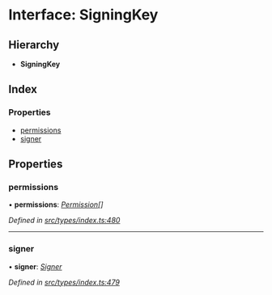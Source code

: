 # Interface: SigningKey

## Hierarchy

* **SigningKey**

## Index

### Properties

* [permissions](signingkey.md#permissions)
* [signer](signingkey.md#signer)

## Properties

###  permissions

• **permissions**: *[Permission](../enums/permission.md)[]*

*Defined in [src/types/index.ts:480](https://github.com/PolymathNetwork/polymesh-sdk/blob/36c7bf5/src/types/index.ts#L480)*

___

###  signer

• **signer**: *[Signer](signer.md)*

*Defined in [src/types/index.ts:479](https://github.com/PolymathNetwork/polymesh-sdk/blob/36c7bf5/src/types/index.ts#L479)*
